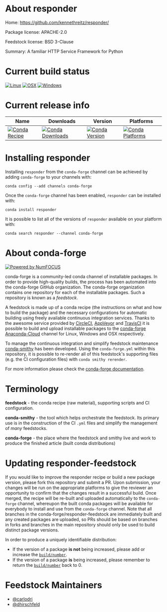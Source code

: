 <!--
# -*- mode: jinja -*-
-->

About responder
===============

Home: https://github.com/kennethreitz/responder/

Package license: APACHE-2.0

Feedstock license: BSD 3-Clause

Summary: A familiar HTTP Service Framework for Python



Current build status
====================

[![Linux](https://img.shields.io/circleci/project/github/conda-forge/responder-feedstock/master.svg?label=Linux)](https://circleci.com/gh/conda-forge/responder-feedstock)
[![OSX](https://img.shields.io/travis/conda-forge/responder-feedstock/master.svg?label=macOS)](https://travis-ci.org/conda-forge/responder-feedstock)
[![Windows](https://img.shields.io/appveyor/ci/conda-forge/responder-feedstock/master.svg?label=Windows)](https://ci.appveyor.com/project/conda-forge/responder-feedstock/branch/master)

Current release info
====================

| Name | Downloads | Version | Platforms |
| --- | --- | --- | --- |
| [![Conda Recipe](https://img.shields.io/badge/recipe-responder-green.svg)](https://anaconda.org/conda-forge/responder) | [![Conda Downloads](https://img.shields.io/conda/dn/conda-forge/responder.svg)](https://anaconda.org/conda-forge/responder) | [![Conda Version](https://img.shields.io/conda/vn/conda-forge/responder.svg)](https://anaconda.org/conda-forge/responder) | [![Conda Platforms](https://img.shields.io/conda/pn/conda-forge/responder.svg)](https://anaconda.org/conda-forge/responder) |

Installing responder
====================

Installing `responder` from the `conda-forge` channel can be achieved by adding `conda-forge` to your channels with:

```
conda config --add channels conda-forge
```

Once the `conda-forge` channel has been enabled, `responder` can be installed with:

```
conda install responder
```

It is possible to list all of the versions of `responder` available on your platform with:

```
conda search responder --channel conda-forge
```


About conda-forge
=================

[![Powered by NumFOCUS](https://img.shields.io/badge/powered%20by-NumFOCUS-orange.svg?style=flat&colorA=E1523D&colorB=007D8A)](http://numfocus.org)

conda-forge is a community-led conda channel of installable packages.
In order to provide high-quality builds, the process has been automated into the
conda-forge GitHub organization. The conda-forge organization contains one repository
for each of the installable packages. Such a repository is known as a *feedstock*.

A feedstock is made up of a conda recipe (the instructions on what and how to build
the package) and the necessary configurations for automatic building using freely
available continuous integration services. Thanks to the awesome service provided by
[CircleCI](https://circleci.com/), [AppVeyor](https://www.appveyor.com/)
and [TravisCI](https://travis-ci.org/) it is possible to build and upload installable
packages to the [conda-forge](https://anaconda.org/conda-forge)
[Anaconda-Cloud](https://anaconda.org/) channel for Linux, Windows and OSX respectively.

To manage the continuous integration and simplify feedstock maintenance
[conda-smithy](https://github.com/conda-forge/conda-smithy) has been developed.
Using the ``conda-forge.yml`` within this repository, it is possible to re-render all of
this feedstock's supporting files (e.g. the CI configuration files) with ``conda smithy rerender``.

For more information please check the [conda-forge documentation](https://conda-forge.org/docs/).

Terminology
===========

**feedstock** - the conda recipe (raw material), supporting scripts and CI configuration.

**conda-smithy** - the tool which helps orchestrate the feedstock.
                   Its primary use is in the construction of the CI ``.yml`` files
                   and simplify the management of *many* feedstocks.

**conda-forge** - the place where the feedstock and smithy live and work to
                  produce the finished article (built conda distributions)


Updating responder-feedstock
============================

If you would like to improve the responder recipe or build a new
package version, please fork this repository and submit a PR. Upon submission,
your changes will be run on the appropriate platforms to give the reviewer an
opportunity to confirm that the changes result in a successful build. Once
merged, the recipe will be re-built and uploaded automatically to the
`conda-forge` channel, whereupon the built conda packages will be available for
everybody to install and use from the `conda-forge` channel.
Note that all branches in the conda-forge/responder-feedstock are
immediately built and any created packages are uploaded, so PRs should be based
on branches in forks and branches in the main repository should only be used to
build distinct package versions.

In order to produce a uniquely identifiable distribution:
 * If the version of a package **is not** being increased, please add or increase
   the [``build/number``](https://conda.io/docs/user-guide/tasks/build-packages/define-metadata.html#build-number-and-string).
 * If the version of a package **is** being increased, please remember to return
   the [``build/number``](https://conda.io/docs/user-guide/tasks/build-packages/define-metadata.html#build-number-and-string)
   back to 0.

Feedstock Maintainers
=====================

* [@carlodri](https://github.com/carlodri/)
* [@dhirschfeld](https://github.com/dhirschfeld/)

